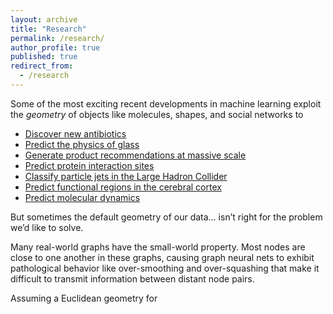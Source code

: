 ```yaml
---
layout: archive
title: "Research"
permalink: /research/
author_profile: true
published: true
redirect_from:
  - /research
---
```


Some of the most exciting recent developments in machine learning exploit the *geometry* of objects like molecules, shapes, and social networks to

- [Discover new antibiotics](https://www.sciencedirect.com/science/article/pii/S0092867420301021)
- [Predict the physics of glass](https://www.nature.com/articles/s41567-020-0842-8)
- [Generate product recommendations at massive scale](https://www.amazon.science/publications/p-companion-a-principled-framework-for-diversified-complementary-product-recommendation)
- [Predict protein interaction sites](https://openaccess.thecvf.com/content/CVPR2021/papers/Sverrisson_Fast_End-to-End_Learning_on_Protein_Surfaces_CVPR_2021_paper.pdf)
- [Classify particle jets in the Large Hadron Collider](https://arxiv.org/abs/1902.08570)
- [Predict functional regions in the cerebral cortex](https://research.facebook.com/publications/convolutional-neural-networks-for-mesh-based-parcellation-of-the-cerebral-cortex/)
- [Predict molecular dynamics](https://www.nature.com/articles/s41467-022-29939-5)

But sometimes the default geometry of our data… isn’t right for the problem we’d like to solve.

Many real-world graphs have the small-world property. Most nodes are close to one another in these graphs, causing graph neural nets to exhibit pathological behavior like over-smoothing and over-squashing that make it difficult to transmit information between distant node pairs.

Assuming a Euclidean geometry for 
